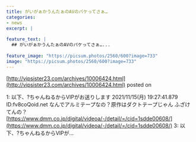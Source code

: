 ```yaml
---
title: がいがぁかうんたぁのAVのパケってさぁ…
categories:
- news
excerpt: |
  
feature_text: |
  ## がいがぁかうんたぁのAVのパケってさぁ…...
  
feature_image: "https://picsum.photos/2560/600?image=733"
image: "https://picsum.photos/2560/600?image=733"
---
```


[http://vipsister23.com/archives/10006424.html](http://vipsister23.com/archives/10006424.html)
posted on 

<!--more-->

1: 以下、?ちゃんねるからVIPがお送りします 2021/11/15(月) 19:27:41.879 ID:fv8coQoid.net なんでアルミテープなの？原作はダクトテープじゃん ふざけてんの？ [https://www.dmm.co.jp/digital/videoa/-/detail/=/cid=1sdde00608/](https://www.dmm.co.jp/digital/videoa/-/detail/=/cid=1sdde00608/) 3: 以下、?ちゃんねるからVIPが...
